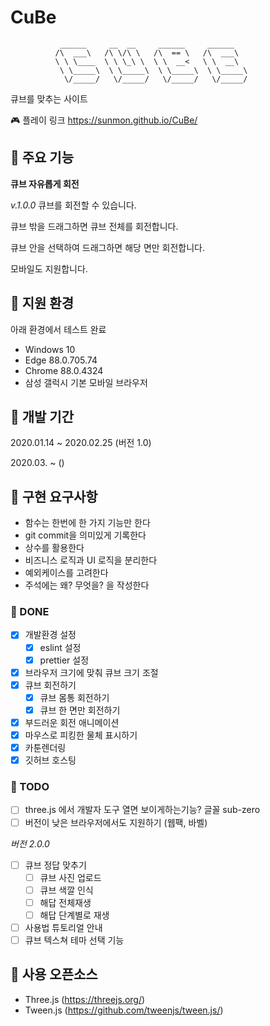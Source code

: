 # CuBe

```
           ______     __  __     ______     ______
          /\  ___\   /\ \/\ \   /\  == \   /\  ___\
          \ \ \____  \ \ \_\ \  \ \  __<   \ \  __\
           \ \_____\  \ \_____\  \ \_____\  \ \_____\
            \/_____/   \/_____/   \/_____/   \/_____/

```

큐브를 맞추는 사이트

🎮 플레이 링크 <https://sunmon.github.io/CuBe/>

## 🎲 주요 기능

**큐브 자유롭게 회전**

_v.1.0.0_
큐브를 회전할 수 있습니다.

큐브 밖을 드래그하면 큐브 전체를 회전합니다.

큐브 안을 선택하여 드래그하면 해당 면만 회전합니다.

모바일도 지원합니다.

## 🎲 지원 환경

아래 환경에서 테스트 완료

- Windows 10
- Edge 88.0.705.74
- Chrome 88.0.4324
- 삼성 갤럭시 기본 모바일 브라우저

## 🎲 개발 기간

2020.01.14 ~ 2020.02.25 (버전 1.0)

2020.03. ~ ()

## 🎲 구현 요구사항

- 함수는 한번에 한 가지 기능만 한다
- git commit을 의미있게 기록한다
- 상수를 활용한다
- 비즈니스 로직과 UI 로직을 분리한다
- 예외케이스를 고려한다
- 주석에는 왜? 무엇을? 을 작성한다

### 🎲 DONE

- [x] 개발환경 설정
  - [x] eslint 설정
  - [x] prettier 설정
- [x] 브라우저 크기에 맞춰 큐브 크기 조절
- [x] 큐브 회전하기
  - [x] 큐브 몸통 회전하기
  - [x] 큐브 한 면만 회전하기
- [x] 부드러운 회전 애니메이션
- [x] 마우스로 피킹한 물체 표시하기
- [x] 카툰렌더링
- [x] 깃허브 호스팅

### 🎲 TODO

- [ ] three.js 에서 개발자 도구 열면 보이게하는기능? 글꼴 sub-zero
- [ ] 버전이 낮은 브라우저에서도 지원하기 (웹팩, 바벨)

_버전 2.0.0_

- [ ] 큐브 정답 맞추기
  - [ ] 큐브 사진 업로드
  - [ ] 큐브 색깔 인식
  - [ ] 해답 전체재생
  - [ ] 해답 단계별로 재생
- [ ] 사용법 튜토리얼 안내
- [ ] 큐브 텍스쳐 테마 선택 기능

## 🎲 사용 오픈소스

- Three.js (<https://threejs.org/>)
- Tween.js (<https://github.com/tweenjs/tween.js/>)
